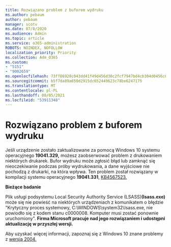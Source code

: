 ```yaml
---
title: Rozwiązano problem z buforem wydruku
ms.author: pebaum
author: pebaum
manager: scotv
ms.date: 07/8/2020
ms.audience: Admin
ms.topic: article
ms.service: o365-administration
ROBOTS: NOINDEX, NOFOLLOW
localization_priority: Priority
ms.collection: Adm_O365
ms.custom:
- "5151"
- "9002659"
ms.openlocfilehash: 73ff86928c043dd41f49d456d30c2fcf7947bd4cb304d0456c634d4fa5808239
ms.sourcegitcommit: b5f7da89a650d2915dc652449623c78be6247175
ms.translationtype: MT
ms.contentlocale: pl-PL
ms.lasthandoff: 08/05/2021
ms.locfileid: "53911348"
---
```

# <a name="print-spooler-issue-is-resolved"></a>Rozwiązano problem z buforem wydruku

Jeśli urządzenie zostało zaktualizowane za pomocą Windows 10 systemu operacyjnego **19041.329,** możesz zaobserwować problem z drukowaniem niektórych drukarek.   Bufor wydruku może zgłosić błąd lub zamknąć się nieoczekiwanie podczas próby wydrukowania, a dane wyjściowe nie pochodzą z drukarki, na która wpływa. Ten problem został rozwiązany w kompilacji systemu operacyjnego **19041.331**, [KB4567523.](https://support.microsoft.com/help/4567523/windows-10-update-kb4567523)  

**Bieżące badanie**

Plik usługi podsystemu Local Security Authority Service (LSASS)**(Isass.exe)** może się nie powieść na niektórych urządzeniach z komunikatem o błędzie "Krytyczny proces systemowy, C:\WINDOWS\system32\Isass.exe, nie powiodło się z kodem stanu c0000008. Komputer musi zostać ponownie uruchomiony".  **Firma Microsoft pracuje nad jego rozwiązaniem i udostępni aktualizację w przyszłej wersji.**

Aby uzyskać więcej informacji, zapoznaj się z Windows 10 znane problemy z [wersją 2004.](https://docs.microsoft.com/windows/release-information/status-windows-10-2004#442msgdesc)